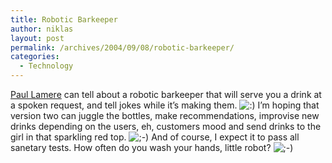 ```yaml
---
title: Robotic Barkeeper
author: niklas
layout: post
permalink: /archives/2004/09/08/robotic-barkeeper/
categories:
  - Technology
---
```

[Paul Lamere][1] can tell about a robotic barkeeper that will serve you a drink at a spoken request, and tell jokes while it&#8217;s making them. <img src='http://blog.saers.com/wp-includes/images/smilies/icon_smile.gif' alt=':)' class='wp-smiley' /> I&#8217;m hoping that version two can juggle the bottles, make recommendations, improvise new drinks depending on the users, eh, customers mood and send drinks to the girl in that sparkling red top. <img src='http://blog.saers.com/wp-includes/images/smilies/icon_wink.gif' alt=';-)' class='wp-smiley' /> And of course, I expect it to pass all sanetary tests. How often do you wash your hands, little robot? <img src='http://blog.saers.com/wp-includes/images/smilies/icon_wink.gif' alt=';-)' class='wp-smiley' />

 [1]: http://blogs.sun.com/roller/page/plamere/20040908#the_robotic_barkeep